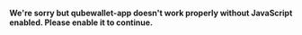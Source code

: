 **We're sorry but qubewallet-app doesn't work properly without JavaScript enabled. Please enable it to continue.**